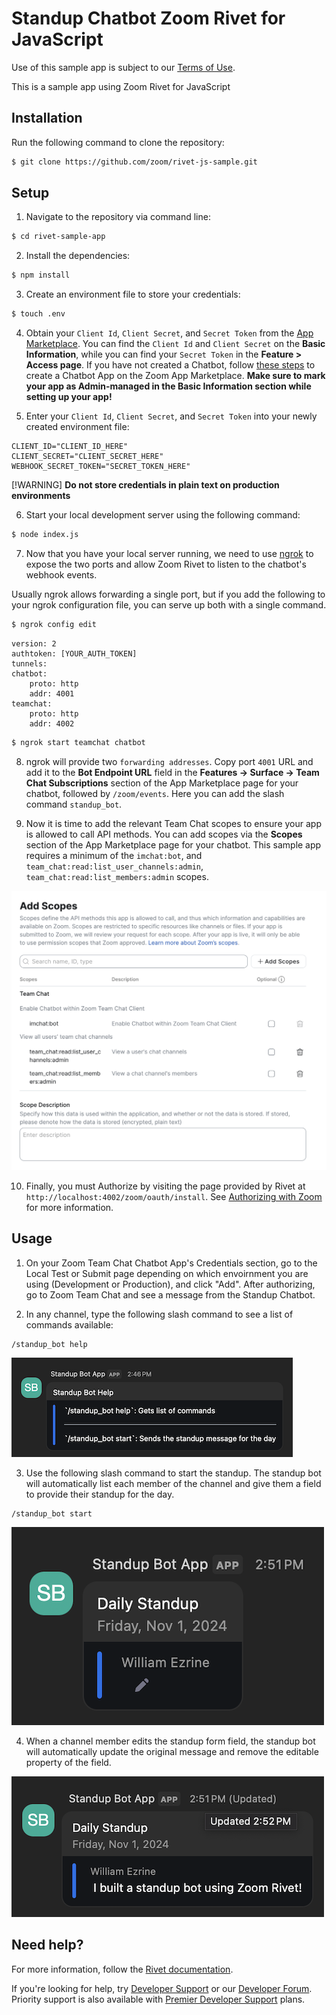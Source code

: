 # Standup Chatbot Zoom Rivet for JavaScript

Use of this sample app is subject to our [Terms of Use](https://explore.zoom.us/en/legal/zoom-api-license-and-tou/).

This is a sample app using Zoom Rivet for JavaScript

## Installation
Run the following command to clone the repository:

```bash
$ git clone https://github.com/zoom/rivet-js-sample.git
```

## Setup

1. Navigate to the repository via command line:

```bash
$ cd rivet-sample-app
```

2. Install the dependencies:

```bash
$ npm install
```

3. Create an environment file to store your credentials:

```bash
$ touch .env
```

4. Obtain your `Client Id`, `Client Secret`, and `Secret Token` from the [App Marketplace](https://marketplace.zoom.us/). You can find the `Client Id` and `Client Secret` on the **Basic Information**, while you can find your `Secret Token` in the **Feature > Access page**. If you have not created a Chatbot, follow [these steps](https://developers.zoom.us/docs/team-chat-apps/create-chatbot/) to create a Chatbot App on the Zoom App Marketplace. **Make sure to mark your app as Admin-managed in the Basic Information section while setting up your app!**

5. Enter your `Client Id`, `Client Secret`, and `Secret Token` into your newly created environment file:

```
CLIENT_ID="CLIENT_ID_HERE"
CLIENT_SECRET="CLIENT_SECRET_HERE"
WEBHOOK_SECRET_TOKEN="SECRET_TOKEN_HERE"
```

[!WARNING]
**Do not store credentials in plain text on production environments**

6. Start your local development server using the following command:

```bash
$ node index.js
```

7. Now that you have your local server running, we need to use [ngrok](https://ngrok.com/docs/http/) to expose the two ports and allow Zoom Rivet to listen to the chatbot's webhook events.

Usually ngrok allows forwarding a single port, but if you add the following to your ngrok configuration file, you can serve up both with a single command. 

```bash
$ ngrok config edit
```

```
version: 2
authtoken: [YOUR_AUTH_TOKEN]
tunnels:
chatbot:
    proto: http
    addr: 4001
teamchat:
    proto: http
    addr: 4002
```

```bash
$ ngrok start teamchat chatbot
```

8. ngrok will provide two `forwarding addresses`. Copy port `4001` URL and add it to the **Bot Endpoint URL** field in the **Features -> Surface -> Team Chat Subscriptions** section of the App Marketplace page for your chatbot, followed by `/zoom/events`. Here you can add the slash command `standup_bot`.

9. Now it is time to add the relevant Team Chat scopes to ensure your app is allowed to call API methods. You can add scopes via the **Scopes** section of the App Marketplace page for your chatbot. This sample app requires a minimum of the `imchat:bot`, and `team_chat:read:list_user_channels:admin`, `team_chat:read:list_members:admin` scopes.

![Scopes](./public/scopes.png)

10. Finally, you must Authorize by visiting the page provided by Rivet at `http://localhost:4002/zoom/oauth/install`. See [Authorizing with Zoom](https://developers.zoom.us/docs/integrations/oauth/) for more information.

## Usage

1. On your Zoom Team Chat Chatbot App's Credentials section, go to the Local Test or Submit page depending on which envoirnment you are using (Development or Production), and click "Add". After authorizing, go to Zoom Team Chat and see a message from the Standup Chatbot.

2. In any channel, type the following slash command to see a list of commands available:
```
/standup_bot help
```

![Help slash command](./public/slash-help.png)

3. Use the following slash command to start the standup. The standup bot will automatically list each member of the channel and give them a field to provide their standup for the day.

```
/standup_bot start
```

![Start slash command](./public/slash-start.png)

4. When a channel member edits the standup form field, the standup bot will automatically update the original message and remove the editable property of the field.

![Start slash command after submission](./public/slash-start-updated.png)

## Need help?

For more information, follow the [Rivet documentation]().

If you're looking for help, try [Developer Support](https://developers.zoom.us/support/) or our [Developer Forum](https://devforum.zoom.us/). Priority support is also available with [Premier Developer Support](https://explore.zoom.us/en/support-plans/developer/) plans.